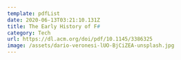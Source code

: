 ```yaml
---
template: pdfList
date: 2020-06-13T03:21:10.131Z
title: The Early History of F#
category: Tech
url: https://dl.acm.org/doi/pdf/10.1145/3386325
image: /assets/dario-veronesi-lUO-BjCiZEA-unsplash.jpg
---
```

